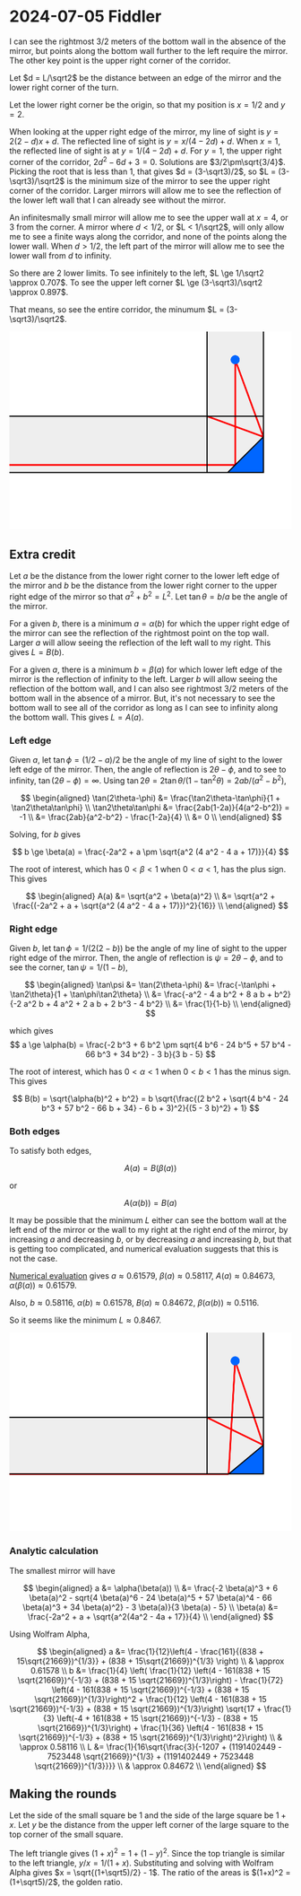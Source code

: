 2024-07-05 Fiddler
==================
I can see the rightmost 3/2 meters of the bottom wall in the absence of the
mirror, but points along the bottom wall further to the left require the
mirror.  The other key point is the upper right corner of the corridor.

Let $d = L/\sqrt2$ be the distance between an edge of the mirror and the
lower right corner of the turn.

Let the lower right corner be the origin, so that my position is $x = 1/2$
and $y = 2$.

When looking at the upper right edge of the mirror, my line of sight is
$y = 2(2-d)x + d$.  The reflected line of sight is $y = x/(4-2d) + d$.
When $x = 1$, the reflected line of sight is at $y = 1/(4-2d) + d$.
For $y = 1$, the upper right corner of the corridor, $2d^2-6d+3=0$.
Solutions are $3/2\pm\sqrt{3/4}$.  Picking the root that is less than
1, that gives $d = (3-\sqrt3)/2$, so $L = (3-\sqrt3)/\sqrt2$ is the
minimum size of the mirror to see the upper right corner of the corridor.
Larger mirrors will allow me to see the reflection of the lower left wall
that I can already see without the mirror.

An infinitesmally small mirror will allow me to see the upper wall at
$x = 4$, or 3 from the corner.  A mirror where $d < 1/2$, or $L < 1/\sqrt2$,
will only allow me to see a finite ways along the corridor, and none of the
points along the lower wall.  When $d > 1/2$, the left part of the mirror
will allow me to see the lower wall from $d$ to infinity.

So there are 2 lower limits.  To see infinitely to the left,
$L \ge 1/\sqrt2 \approx 0.707$.
To see the upper left corner $L \ge (3-\sqrt3)/\sqrt2 \approx 0.897$.

That means, so see the entire corridor, the minumum $L = (3-\sqrt3)/\sqrt2$.

![Figure](20240705.svg)

Extra credit
------------
Let $a$ be the distance from the lower right corner to the lower left edge
of the mirror and $b$ be the distance from the lower right corner to the
upper right edge of the mirror so that $a^2 + b^2 = L^2$.  Let
$\tan\theta = b/a$ be the angle of the mirror.

For a given $b$, there is a minimum $a = \alpha(b)$ for which the upper
right edge of the mirror can see the reflection of the rightmost point on
the top wall.  Larger $a$ will allow seeing the reflection of the left wall
to my right.  This gives $L = B(b)$.

For a given $a$, there is a minimum $b = \beta(a)$ for which lower left
edge of the mirror is the reflection of infinity to the left.  Larger $b$
will allow seeing the reflection of the bottom wall, and I can also see
rightmost 3/2 meters of the bottom  wall in the absence of a mirror.  But,
it's not necessary to see the bottom wall to see all of the corridor as
long as I can see to infinity along the bottom wall.  This gives $L = A(a)$.

### Left edge

Given $a$, let $\tan\phi = (1/2-a)/2$ be the angle of my line of sight to
the lower left edge of the mirror.  Then, the angle of reflection is
$2\theta-\phi$, and to see to infinity, $\tan(2\theta-\phi) = \infty$.  Using
$\tan2\theta = 2\tan\theta/(1-\tan^2\theta) = 2ab/(a^2-b^2)$,

$$
\begin{aligned}
  \tan(2\theta-\phi)
    &= \frac{\tan2\theta-\tan\phi}{1 + \tan2\theta\tan\phi} \\
  \tan2\theta\tan\phi &= \frac{2ab(1-2a)}{4(a^2-b^2)} = -1 \\
    &= \frac{2ab}{a^2-b^2} - \frac{1-2a}{4} \\
    &= 0 \\
\end{aligned}
$$

Solving, for $b$ gives

$$
  b \ge \beta(a) = \frac{-2a^2 + a \pm \sqrt{a^2 (4 a^2 - 4 a + 17)}}{4}
$$

The root of interest, which has $0 < \beta < 1$ when $0 < a < 1$, has
the plus sign.  This gives

$$
\begin{aligned}
  A(a) &= \sqrt{a^2 + \beta(a)^2} \\
       &= \sqrt{a^2 + \frac{(-2a^2 + a + \sqrt{a^2 (4 a^2 - 4 a + 17)})^2}{16}} \\
\end{aligned}
$$

### Right edge

Given $b$, let $\tan\phi = 1/(2(2-b))$ be the angle of my line of sight to
the upper right edge of the mirror.  Then, the angle of reflection is
$\psi = 2\theta-\phi$, and to see the corner, $\tan\psi = 1/(1-b)$,

$$
\begin{aligned}
  \tan\psi &= \tan(2\theta-\phi)
    &= \frac{-\tan\phi + \tan2\theta}{1 + \tan\phi\tan2\theta} \\
    &= \frac{-a^2 - 4 a b^2 + 8 a b + b^2}
            {-2 a^2 b + 4 a^2 + 2 a b + 2 b^3 - 4 b^2} \\
    &= \frac{1}{1-b} \\
\end{aligned}
$$

which gives
$$
  a \ge \alpha(b) = \frac{-2 b^3 + 6 b^2 \pm sqrt{4 b^6 - 24 b^5 + 57 b^4 - 66 b^3 + 34 b^2} - 3 b}{3 b - 5}
$$

The root of interest, which has $0 < \alpha < 1$ when $0 < b < 1$ has the minus
sign.  This gives

$$
  B(b) = \sqrt{\alpha(b)^2 + b^2}
       = b \sqrt{\frac{(2 b^2 + \sqrt{4 b^4 - 24 b^3 + 57 b^2 - 66 b + 34} - 6 b + 3)^2}{(5 - 3 b)^2} + 1}
$$

### Both edges

To satisfy both edges,

$$ A(a) = B(\beta(a)) $$

or

$$ A(\alpha(b)) = B(a) $$

It may be possible that the minimum $L$ either can see the bottom wall at
the left end of the mirror or the wall to my right at the right end of the
mirror, by increasing $a$ and decreasing $b$, or by decreasing $a$ and
increasing $b$, but that is getting too complicated, and numerical evaluation
suggests that this is not the case.

[Numerical evaluation](20240705.hs) gives $a \approx 0.61579$,
$\beta(a) \approx 0.58117$, $A(a) \approx 0.84673$,
$\alpha(\beta(a)) \approx 0.61579$.

Also, $b \approx 0.58116$, $\alpha(b) \approx 0.61578$, $B(a) \approx 0.84672$,
$\beta(\alpha(b)) \approx 0.5116$.

So it seems like the minimum $L \approx 0.8467$.

![Figure](20240705ec.svg)

### Analytic calculation

The smallest mirror will have

$$
\begin{aligned}
    a &= \alpha(\beta(a)) \\
      &= \frac{-2 \beta(a)^3 + 6 \beta(a)^2 - sqrt{4 \beta(a)^6 - 24 \beta(a)^5 + 57 \beta(a)^4 - 66 \beta(a)^3 + 34 \beta(a)^2} - 3 \beta(a)}{3 \beta(a) - 5} \\
    \beta(a) &= \frac{-2a^2 + a + \sqrt{a^2(4a^2 - 4a + 17}}{4} \\
\end{aligned}
$$

Using Wolfram Alpha,

$$
\begin{aligned}
  a &= \frac{1}{12}\left(4 - \frac{161}{(838 + 15\sqrt{21669})^{1/3}}
      + (838 + 15\sqrt{21669})^{1/3} \right) \\
    & \approx 0.61578 \\
  b &= \frac{1}{4} \left(
      \frac{1}{12} \left(4 - 161(838 + 15 \sqrt{21669})^{-1/3} + (838 + 15 \sqrt{21669})^{1/3}\right) -
      \frac{1}{72} \left(4 - 161(838 + 15 \sqrt{21669})^{-1/3} + (838 + 15 \sqrt{21669})^{1/3}\right)^2 +
      \frac{1}{12} \left(4 - 161(838 + 15 \sqrt{21669})^{-1/3} + (838 + 15 \sqrt{21669})^{1/3}\right)
          \sqrt{17 +
              \frac{1}{3} \left(-4 + 161(838 + 15 \sqrt{21669})^{-1/3} - (838 + 15 \sqrt{21669})^{1/3}\right) +
              \frac{1}{36} \left(4 - 161(838 + 15 \sqrt{21669})^{-1/3} + (838 + 15 \sqrt{21669})^{1/3}\right)^2}\right) \\
    & \approx 0.58116 \\
  L &= \frac{1}{16\sqrt{\frac{3}{-1207 + (1191402449 - 7523448 \sqrt{21669})^{1/3} + (1191402449 + 7523448 \sqrt{21669})^{1/3}}}} \\
    & \approx 0.84672 \\
\end{aligned}
$$

Making the rounds
-----------------
Let the side of the small square be $1$ and the side of the large square be
$1+x$.  Let $y$ be the distance from the upper left corner of the large
square to the top corner of the small square.

The left triangle gives $(1+x)^2 = 1 + (1-y)^2$.  Since the top triangle is
similar to the left triangle, $y/x = 1/(1+x)$.  Substituting and solving
with Wolfram Alpha gives $x = \sqrt{(1+\sqrt5)/2} - 1$.  The ratio
of the areas is $(1+x)^2 = (1+\sqrt5)/2$, the golden ratio.
